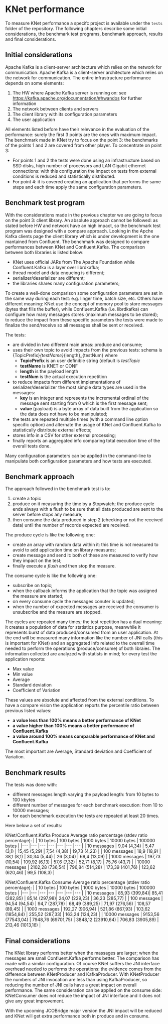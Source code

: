 # KNet performance

To measure KNet performance a specifc project is available under the `tests` folder of the repository. The following chapters describe some initial considerations, the benchmark test programs, benchmark approach, results and final considerations.

## Initial considerations

Apache Kafka is a client-server architecture which relies on the network for communication. 
Apache Kafka is a client-server architecture which relies on the network for communication. 
The entire infrastructure performance depends on some elements:
  1. The HW where Apache Kafka server is running on: see https://kafka.apache.org/documentation/#hwandos for further information
  2. The network between clients and servers
  3. The client library with its configuration parameters
  4. The user application

All elements listed before have their relevance in the evaluation of the performance: surely the first 3 points are the ones with maximum impact.
The benchmark made in KNet try to focus on the point 3: the benchmarks of the points 1 and 2 are covered from other player. To concentrate on point 3:
- For points 1 and 2 the tests were done using an infrastructure based on SSD disks, high number of processors and LAN Gigabit ethernet connections: with this configuration the impact on tests from external conditions is reduced and statistically distributed.
- For point 4: it is covered creating an application that performs the same steps and each time apply the same configuration parameters.

## Benchmark test program

With the considerations made in the previous chapter we are going to focus on the point 3: client library. 
An absolute approach cannot be followed: as stated before HW and network have an high impact, so the benchmark test program was designed with a compare approach.
Looking in the Apche Kafka clients page the client library which is under development is the one mantained from Confluent.
The benchmark was designed to compare performances between KNet and Confluent.Kafka. The comparison between both libraries is listed below:
- KNet uses official JARs from The Apache Foundation while Confluent.Kafka is a layer over librdkafka;
- thread model and data enqueing is different;
- serializer/deserializer are different;
- the libraries shares many configuration parameters;

To create a well-done comparison some configuration parameters are set in the same way during each test: e.g. linger time, batch size, etc.
Others have different meaning: KNet use the concept of memory pool to store messages (bytes that fills the buffer), while Confluent.Kafka (i.e. librdkafka) can configure how many messages stores (maximum messages to be stored); to reduce the impact from these specific parameters the tests were made to finalize the send/receive so all messages shall be sent or received.

The tests:
- are divided in two different main areas: produce and consume;
- uses their own topic to avoid impacts from the previous tests: schema is {TopicPrefix}_{testName}_{length}_{testNum} where 
  - **TopicPrefix** is an user definible string (default is _testTopic_
  - **testName** is KNET or CONF
  - **length** is the payload length
  - **testNum** is the actual execution repetition
- to reduce impacts from different implementations of serializer/deserializer the most simple data types are used in the messages:
  - **key** is an integer and represents the incremental ordinal of the message sent starting from 0 which is the first message sent;
  - **value** (payload) is a byte array of data built from the application so the data does not have to be manipulated;
- the tests are repeated multiple times (with a command line option specific option) and alternate the usage of KNet and Confluent.Kafka to statistically distribute external effects;
- stores info in a CSV for other external processing;
- finally reports an aggregated info comparing total execution time of the overall tests done.

Many configuration parameters can be applied in the command-line to manipulate both configuration parameters and how tests are executed.

## Benchmark approach

The approach followed in the benchmark test is to:
1. create a topic
2. produce on it measuring the time by a Stopwatch; the produce cycle ends always with a flush to be sure that all data produced are sent to the server before stops any measure;
3. then consume the data produced in step 2 (checking or not the received data) until the number of records expected are received.

The produce cycle is like the following one:
- create an array with random data within it: this time is not measured to avoid to add application time on library measures;
- create message and send it: both of these are measured to verify how they impact on the test;
- finally execute a _flush_ and then stop the measure.

The consume cycle is like the following one:
- subscribe on topic;
- when the callback informs the application that the topic was assigned the measure are started;
- on every consume cycle the messages conuter is updated;
- when the number of expected messages are received the consumer is unsubscribe and the measure are stopped.

The cycles are repeated many times; the test repetition has a dual meaning: it creates a population of data for statistics purpose, meanwhile it represents burst of data produced/consumed from an user application.
At the end will be measured many information like the number of JNI calls (this is important for KNet) and an aggregated info related to the overrall time needed to perform the operations (produce/consume) of both libraies.
The information collected are analyzed with statists in mind; for every test the application reports:
- Max value
- Min value
- Average
- Standard deviation
- Coefficient of Variation

These values are absolute and affected from the external conditions. To have a compare vision the application reports the percentile ratio between previous listed values:
- **a value less than 100% means a better performance of KNet**
- **a value higher than 100% means a better performance of Confluent.Kafka**
- **a value around 100% means comparable performance of KNet and Confluent.Kafka**

The most important are Average, Standard deviation and Coefficient of Variation.

## Benchmark results

The tests was done with:
- different messages length varying the payload length: from 10 bytes to 100 kbytes
- different number of messages for each benchmark execution: from 10 to 10000 messages;
- for each benchmark execution the tests are repeated at least 20 times.

Here below a set of results:

KNet/Confluent.Kafka Produce Average ratio percentage (stdev ratio percentage):
|  | 10 bytes | 100 bytes | 1000 bytes | 10000 bytes | 100000 bytes |
|---	|---	|---	|---	|---	|---	|---	|
| 10 messages | 9,04 (4,34) | 5,47 (3,1) | 15,45 (5,29) | 7,54 (4,38) | 19,73 (4,23) |
| 100 messages | 18,9 (18,9) | 38,1 (8,1) | 30,34 (5,44) | 26 (3,04) | 69,4 (13,09) |
| 1000 messages | 197,73 (10,54) | 109,92 (6,13) | 57,6 (7,32) | 52,71 (8,17) | 75,76 (43,7) |
| 10000 messages | 2102,28 (736,54) | 796,84 (514,28) | 173,39 (401,76) | 123,62 (620,46) | 99,5 (108,3) |

KNet/Confluent.Kafka Consume Average ratio percentage (stdev ratio percentage):
|  | 10 bytes | 100 bytes | 1000 bytes | 10000 bytes | 100000 bytes |
|---	|---	|---	|---	|---	|---	|---	|
| 10 messages | 85,93 (399,84)| 85,41 (282,85) | 85,14 (297,98)| 24,07 (229,23) | 36,23 (285,77) |
| 100 messages | 94,54 (94,54) | 94,7 (287,78) | 68,49 (389,25) | 71,97 (276,56) | 108,57 (89,45) |
| 1000 messages | 192,27 (906,94) | 521,86 (867,93) | 103,62 (1854,84) | 255,52 (287,33) | 163,24 (124,23) |
| 10000 messages | 9153,56 (77543,04) | 7948,76 (69701,75) | 3848,12 (23910,64) | 706,83 (3905,89) | 213,46 (1013,16) |



## Final considerations

The KNet library performs better when the massages are larger; when the messages are small Confluent.Kafka performs better. The comparison has made with a similar configuration.
Of course KNet suffers the JNI interface overhead needed to performs the operations: the evidence comes from the difference between KNetProducer and KafkaProducer.
With KNetProducer the numbers of JNI invocation are less than using KafkaProducer, so reducing the number of JNI calls have a great impact on overall performance.
The same consideration can be applied on the consume side: KNetConsumer does not reduce the impact of JNI interface and it does not give any great improvement.

With the upcoming JCOBridge major version the JNI impact will be reduced and KNet will get extra performance both in produce and in consume.

